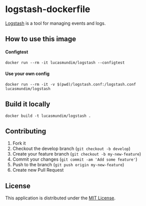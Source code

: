 # logstash-dockerfile

[Logstash][1] is a tool for managing events and logs.

## How to use this image

#### Configtest

`docker run --rm -it lucasmundim/logstash --configtest`

#### Use your own config

`docker run --rm -it -v $(pwd)/logstash.conf:/logstash.conf lucasmundim/logstash`

## Build it locally

`docker build -t lucasmundim/logstash .`

## Contributing

1. Fork it
2. Checkout the develop branch (`git checkout -b develop`)
3. Create your feature branch (`git checkout -b my-new-feature`)
4. Commit your changes (`git commit -am 'Add some feature'`)
5. Push to the branch (`git push origin my-new-feature`)
6. Create new Pull Request

## License

This application is distributed under the [MIT License][2].

[1]: https://www.elastic.co/products/logstash
[2]: https://en.wikipedia.org/wiki/MIT_License
